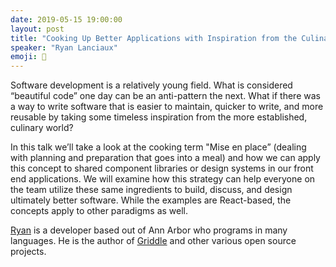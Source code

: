 ```yaml
---
date: 2019-05-15 19:00:00
layout: post
title: "Cooking Up Better Applications with Inspiration from the Culinary World"
speaker: "Ryan Lanciaux"
emoji: 🎤
---
```


Software development is a relatively young field. What is considered “beautiful code” one day can be an anti-pattern the next. What if there was a way to write software that is easier to maintain, quicker to write, and more reusable by taking some timeless inspiration from the more established, culinary world?

In this talk we’ll take a look at the cooking term "Mise en place” (dealing with planning and preparation that goes into a meal) and how we can apply this concept to shared component libraries or design systems in our front end applications. We will examine how this strategy can help everyone on the team utilize these same ingredients to build, discuss, and design ultimately better software. While the examples are React-based, the concepts apply to other paradigms as well.

[Ryan](http://ryanlanciaux.com/) is a developer based out of Ann Arbor who programs in many languages. He is the author of [Griddle](http://griddlegriddle.github.io/Griddle) and other various open source projects.
